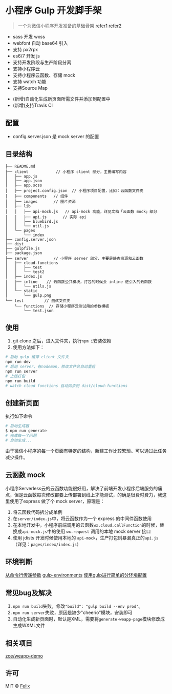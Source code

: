 # 小程序 Gulp 开发脚手架

> 一个为微信小程序开发准备的基础骨架
[refer1](https://github.com/ksky521/gulp-wxapp-boilerplate)
[refer2](https://github.com/zce/weapp-boilerplate.git)


* sass 开发 wxss
* webfont 自动 base64 引入
* 支持 px2rpx
* es6/7 开发 js
* 支持开发阶段与生产阶段分离
* 支持小程序云
* 支持小程序云函数、存储 mock
* 支持 watch 功能
* 支持Source Map
<!-- 新增特性2018/10/13 -->
* (新增)自动化生成新页面所需文件并添加到配置中
* (新增)支持Travis CI

## 配置

* config.server.json 是 mock server 的配置

## 目录结构

```
├── README.md
├── client            // 小程序 client 部分，主要编写内容
│   ├── app.js
│   ├── app.json
│   ├── app.scss
│   ├── project.config.json  // 小程序项目配置，比如：云函数文件夹
│   ├── components   // 组件
│   ├── images       // 图片资源
│   ├── lib
│   │   ├── api-mock.js   // api-mock 功能，详见文档「云函数 mock」部分
│   │   ├── api.js       // 实际 api
│   │   ├── bluebird.js
│   │   └── util.js
│   └── pages
│       └── index
├── config.server.json
├── dist
├── gulpfile.js
├── package.json
├── server           // 小程序 server 部分，主要是静态资源和云函数
│   ├── cloud-functions
│   │   ├── test
│   │   └── test2
│   ├── index.js
│   ├── inline    // 云函数公共模块，打包的时候会 inline 进引入的云函数
│   │   └── utils.js
│   └── static
│       └── gulp.png
└── test         // 测试文件夹
    └── functions  // 存储小程序云测试用的参数模板
        └── test.json
```

## 使用
1. git clone 之后，进入文件夹，执行`npm i`安装依赖
2. 使用方法如下：

```bash
# 启动 gulp 编译 client 文件夹
npm run dev
# 启动 server，有nodemon，修改文件会自动重启
npm run server
# 上线打包
npm run build
# watch cloud functions 自动同步到 dist/cloud-functions
```

## 创建新页面

执行如下命令

```bash
# 启动生成器
$ npm run generate
# 完成每一个问题
# 自动生成...
```

由于微信小程序的每一个页面有特定的结构，新建工作比较繁琐。可以通过此任务减少操作。

## 云函数 mock
小程序Serverless云的云函数功能很好用，解决了前端开发小程序后端服务的痛点，但是云函数每次修改都要上传部署到线上才能测试，的确是很费时费力，我这里使用了express 做了个 mock server，原理是：

1. 将云函数代码拆分成单例
2. 在`server/index.js`中，将云函数作为一个 express 的中间件函数使用
3. 在本地开发中，小程序前端调用的云函数`wx.cloud.callFunction`的时候，替换成`api-mock.js`中的使用 `wx.request` 调用的本地 mock server 接口
4. 使用 jdists 开发时候使用本地的 `api-mock`，生产打包则暴漏真正的`api.js`（详见：`pages/index/index.js`）


## 环境判断

[从命令行传递参数](https://www.gulpjs.com.cn/docs/recipes/pass-arguments-from-cli/)
[gulp-environments](https://www.npmjs.com/package/gulp-environments)
[使用gulp进行简单的分环境配置](https://segmentfault.com/a/1190000004138375?_ea=503865)


## 常见bug及解决

1. `npm run build`失败，修改`"build": "gulp build --env prod"`。
2. `npm run server`失败，原因是缺少"cheerio"模块，安装即可
3. 自动化生成新页面时，默认是XML，需要将`generate-weapp-page`模块修改成生成WXML文件

## 相关项目

[zce/weapp-demo](https://github.com/zce/weapp-demo)

## 许可

MIT &copy; [Felix]()